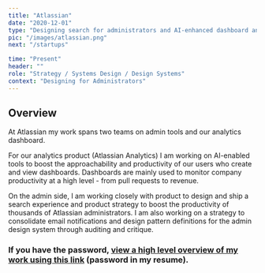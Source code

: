 ```yaml
---
title: "Atlassian"
date: "2020-12-01"
type: "Designing search for administrators and AI-enhanced dashboard analytics experiences."
pic: "/images/atlassian.png"
next: "/startups"

time: "Present"
header: ""
role: "Strategy / Systems Design / Design Systems"
context: "Designing for Administrators"
---
```


## Overview

At Atlassian my work spans two teams on admin tools and our analytics dashboard. 

For our analytics product (Atlassian Analytics) I am working on AI-enabled tools to boost the approachability and productivity of our users who create and view dashboards. Dashboards are mainly used to monitor company productivity at a high level - from pull requests to revenue. 

On the admin side, I am working closely with product to design and ship a search experience and product strategy to boost the productivity of thousands of Atlassian administrators. I am also working on a strategy to consolidate email notifications and design pattern definitions for the admin design system through auditing and critique.

### If you have the password, [view a high level overview of my work using this link](https://www.figma.com/design/V55cFiM6dHt3hYW9yOzsvO/Connie-Liu---Atlassian?node-id=0-1&t=14vvUXB1X37tKy6t-1) (password in my resume).